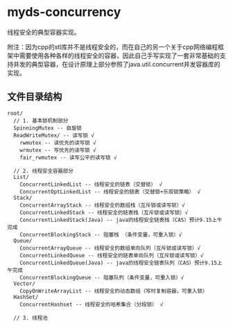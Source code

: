 # myds-concurrency

线程安全的典型容器实现。

附注：因为cpp的stl库并不是线程安全的，而在自己的另一个关于cpp网络编程框架中需要使用各种各样的线程安全的容器，因此自己手写实现了一套非常基础的支持并发的典型容器，在设计原理上部分参照了java.util.concurrent并发容器库的实现。

## 文件目录结构

```
root/ 
  // 1. 基本锁机制部分
  SpinningMutex -- 自旋锁 
  ReadWriteMutex/ -- 读写锁 √
    rwmutex -- 读优先的读写锁 √
    wrmutex -- 写优先的读写锁 √
    fair_rwmutex -- 读写公平的读写锁 √
    
  // 2. 线程安全容器部分
  List/ 
    ConcurrentLinkedList -- 线程安全的链表（交替锁） √
    ConcurrentOptLinkedList -- 线程安全的链表（交替锁+乐观锁策略） √
  Stack/ 
    ConcurrentArrayStack -- 线程安全的数组栈（互斥锁或读写锁）√
    ConcurrentLinkedStack -- 线程安全的链表栈（互斥锁或读写锁）√
    ConcurrentLinkedStack(Java) -- java的线程安全链表栈（CAS）预计9.15上午完成
    ConcurrentBlockingStack -- 阻塞栈 （条件变量，可重入锁）√
  Queue/
    ConcurrentArrayQueue -- 线程安全的数组单向队列（互斥锁或读写锁）√
    ConcurrentLinkedQueue -- 线程安全的链表单向队列（互斥锁或读写锁）√
    ConcurrentLinkedQueue(Java) -- java的线程安全链表队列（CAS）预计9.15上午完成
    ConcurrentBlockingQueue -- 阻塞队列（条件变量，可重入锁）√
  Vector/
    CopyOnWriteArrayList -- 线程安全的动态数组（写时复制容器，可重入锁）
  HashSet/
    ConcurrentHashset -- 线程安全的哈希集合（分段锁） √
    
  // 3. 线程池
 ```

